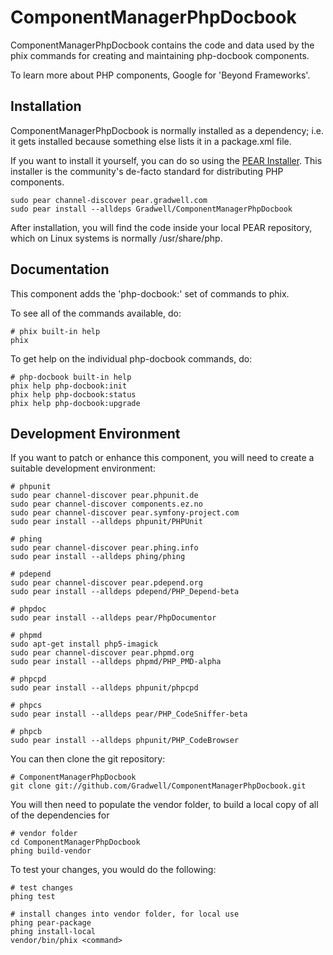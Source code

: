 ComponentManagerPhpDocbook
==========================

ComponentManagerPhpDocbook contains the code and data used by the phix commands for creating and maintaining php-docbook components.

To learn more about PHP components, Google for 'Beyond Frameworks'.

Installation
------------

ComponentManagerPhpDocbook is normally installed as a dependency; i.e. it gets installed because something else lists it in a package.xml file.

If you want to install it yourself, you can do so using the [PEAR Installer](http://pear.php.net). This installer is the community's de-facto standard for distributing PHP components.

    sudo pear channel-discover pear.gradwell.com
    sudo pear install --alldeps Gradwell/ComponentManagerPhpDocbook

After installation, you will find the code inside your local PEAR repository, which on Linux systems is normally /usr/share/php.

Documentation
-------------

This component adds the 'php-docbook:' set of commands to phix.

To see all of the commands available, do:

    # phix built-in help
    phix

To get help on the individual php-docbook commands, do:

    # php-docbook built-in help
    phix help php-docbook:init
    phix help php-docbook:status
    phix help php-docbook:upgrade

Development Environment
-----------------------

If you want to patch or enhance this component, you will need to create a suitable development environment:

    # phpunit
    sudo pear channel-discover pear.phpunit.de
    sudo pear channel-discover components.ez.no
    sudo pear channel-discover pear.symfony-project.com
    sudo pear install --alldeps phpunit/PHPUnit

    # phing
    sudo pear channel-discover pear.phing.info
    sudo pear install --alldeps phing/phing

    # pdepend
    sudo pear channel-discover pear.pdepend.org
    sudo pear install --alldeps pdepend/PHP_Depend-beta

    # phpdoc
    sudo pear install --alldeps pear/PhpDocumentor

    # phpmd
    sudo apt-get install php5-imagick
    sudo pear channel-discover pear.phpmd.org
    sudo pear install --alldeps phpmd/PHP_PMD-alpha

    # phpcpd
    sudo pear install --alldeps phpunit/phpcpd

    # phpcs
    sudo pear install --alldeps pear/PHP_CodeSniffer-beta

    # phpcb
    sudo pear install --alldeps phpunit/PHP_CodeBrowser

You can then clone the git repository:

    # ComponentManagerPhpDocbook
    git clone git://github.com/Gradwell/ComponentManagerPhpDocbook.git

You will then need to populate the vendor folder, to build a local copy of all of the dependencies for 

    # vendor folder
    cd ComponentManagerPhpDocbook
    phing build-vendor

To test your changes, you would do the following:

    # test changes
    phing test
    
    # install changes into vendor folder, for local use
    phing pear-package
    phing install-local
    vendor/bin/phix <command>
